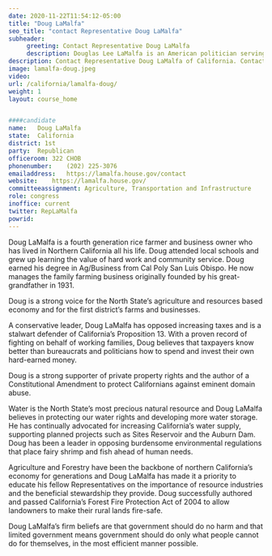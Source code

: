 ```yaml
---
date: 2020-11-22T11:54:12-05:00
title: "Doug LaMalfa"
seo_title: "contact Representative Doug LaMalfa"
subheader:
     greeting: Contact Representative Doug LaMalfa 
     description: Douglas Lee LaMalfa is an American politician serving as the U.S. Representative for California's 1st congressional district since 2013.
description: Contact Representative Doug LaMalfa of California. Contact information for Doug LaMalfa includes email address, phone number, and mailing address.
image: lamalfa-doug.jpeg
video: 
url: /california/lamalfa-doug/
weight: 1
layout: course_home


####candidate
name:	Doug LaMalfa
state:	California
district: 1st
party:	Republican
officeroom:	322 CHOB
phonenumber:	(202) 225-3076
emailaddress:	https://lamalfa.house.gov/contact
website:	https://lamalfa.house.gov/
committeeassignment: Agriculture, Transportation and Infrastructure
role: congress
inoffice: current
twitter: RepLaMalfa
powrid: 
---
```

Doug LaMalfa is a fourth generation rice farmer and business owner who has lived in Northern California all his life. Doug attended local schools and grew up learning the value of hard work and community service. Doug earned his degree in Ag/Business from Cal Poly San Luis Obispo. He now manages the family farming business originally founded by his great-grandfather in 1931.

Doug is a strong voice for the North State’s agriculture and resources based economy and for the first district’s farms and businesses.

A conservative leader, Doug LaMalfa has opposed increasing taxes and is a stalwart defender of California’s Proposition 13. With a proven record of fighting on behalf of working families, Doug believes that taxpayers know better than bureaucrats and politicians how to spend and invest their own hard-earned money.

Doug is a strong supporter of private property rights and the author of a Constitutional Amendment to protect Californians against eminent domain abuse.

Water is the North State’s most precious natural resource and Doug LaMalfa believes in protecting our water rights and developing more water storage. He has continually advocated for increasing California’s water supply, supporting planned projects such as Sites Reservoir and the Auburn Dam. Doug has been a leader in opposing burdensome environmental regulations that place fairy shrimp and fish ahead of human needs.

Agriculture and Forestry have been the backbone of northern California’s economy for generations and Doug LaMalfa has made it a priority to educate his fellow Representatives on the importance of resource industries and the beneficial stewardship they provide. Doug successfully authored and passed California’s Forest Fire Protection Act of 2004 to allow landowners to make their rural lands fire-safe.

Doug LaMalfa’s firm beliefs are that government should do no harm and that limited government means government should do only what people cannot do for themselves, in the most efficient manner possible.
